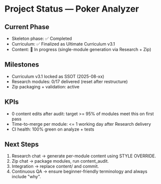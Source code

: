 # Project Status — Poker Analyzer

## Current Phase
- Skeleton phase: ✅ Completed
- Curriculum: ✅ Finalized as Ultimate Curriculum v3.1
- Content: 🚧 In progress (single-module generation via Research + Zip)

## Milestones
- Curriculum v3.1 locked as SSOT (2025-08-xx)
- Research modules: 0/17 delivered (reset after restructure)
- Zip packaging + validation: active

## KPIs
- 0 content edits after audit: target >= 95% of modules meet this on first pass
- Time-to-merge per module: <= 1 working day after Research delivery
- CI health: 100% green on analyze + tests

## Next Steps
1. Research chat -> generate per-module content using STYLE OVERRIDE.
2. Zip chat -> package modules, run content_audit.
3. Integration -> replace content/ and commit.
4. Continuous QA -> ensure beginner-friendly terminology and always include "why".
